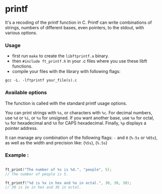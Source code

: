 # printf

It's a recoding of the printf function in C. Printf can write combinations of strings, numbers of different bases, even pointers, to the stdout, with various options.

### Usage

* first run `make` to create the ``libftprintf.a`` binary.
* then `#include ft_printf.h` in your .c files where you use these libft functions.
* compile your files with the library with following flags:
```
gcc -L. -lftprintf your_file(s).c
```

### Available options

The function is called with the standard printf usage options.

You can print strings with ``%s``, or characters with ``%c``. For decimal numbers, use ``%d`` or ``%i``, or ``%u`` for unsigned. If you want another base, use ``%o`` for octal, ``%x`` for hexadecimal and ``%X`` for CAPS hexadecimal. Finally, ``%p`` displays a pointer address.

It can manage any combination of the following flags:  ``-`` and ``0`` (``%-5s`` or ``%05s``), as well as the width and precision like: (``%5s``), (``%.5s``)

### Example :

```c

ft_print("The number of %s is %d.", "people", 5);
// The number of people is 5.

ft_printf("%d is %x in hex and %o in octal.", 30, 30, 30);
// 30 is 1e in hex and 36 in octal.
```
